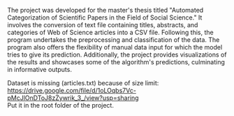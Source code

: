 
The project was developed for the master's thesis titled "Automated Categorization of Scientific Papers in the Field of Social Science." It involves the conversion of text file containing titles, abstracts, and categories of Web of Science articles into a CSV file. Following this, the program undertakes the preprocessing and classification of the data. The program also offers the flexibility of manual data input for which the model tries to give its prediction. Additionally, the project provides visualizations of the results and showcases some of the algorithm's predictions, culminating in informative outputs.

Dataset is missing (articles.txt) because of size limit: https://drive.google.com/file/d/1oLOqbs7Vc-pMcJlOnDToJ8zZywrik_3_/view?usp=sharing
<br>Put it in the root folder of the project.
